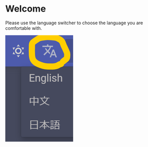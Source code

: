 # Welcome

Please use the language switcher to choose the language you are comfortable with.

![Language switcher](choose-lang.png) 
